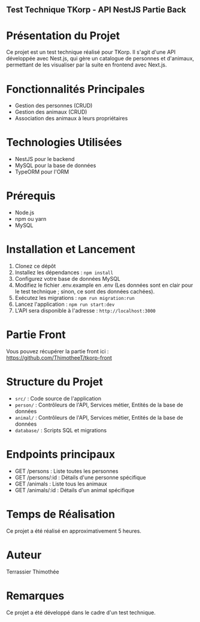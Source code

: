 ## Test Technique TKorp - API NestJS Partie Back

# Présentation du Projet

Ce projet est un test technique réalisé pour TKorp. Il s'agit d'une API développée avec Nest.js, 
qui gère un catalogue de personnes et d'animaux, permettant de les visualiser par la suite en 
frontend avec Next.js.

# Fonctionnalités Principales

- Gestion des personnes (CRUD)
- Gestion des animaux (CRUD)
- Association des animaux à leurs propriétaires

# Technologies Utilisées

- NestJS pour le backend
- MySQL pour la base de données
- TypeORM pour l'ORM

# Prérequis

- Node.js
- npm ou yarn
- MySQL

# Installation et Lancement

1. Clonez ce dépôt
2. Installez les dépendances : `npm install`
3. Configurez votre base de données MySQL
4. Modifiez le fichier .env.example en .env (Les données sont en clair pour le test technique ; sinon, ce sont des données cachées).
5. Exécutez les migrations : `npm run migration:run`
6. Lancez l'application : `npm run start:dev`
7. L'API sera disponible à l'adresse : `http://localhost:3000`

# Partie Front 

Vous pouvez récupérer la partie front ici : https://github.com/ThimotheeT/tkorp-front

# Structure du Projet

- `src/` : Code source de l'application
- `person/` : Contrôleurs de l'API, Services métier, Entités de la base de données
- `animal/` : Contrôleurs de l'API, Services métier, Entités de la base de données
- `database/` : Scripts SQL et migrations

# Endpoints principaux

- GET /persons : Liste toutes les personnes
- GET /persons/:id : Détails d'une personne spécifique
- GET /animals : Liste tous les animaux
- GET /animals/:id : Détails d'un animal spécifique

# Temps de Réalisation

Ce projet a été réalisé en approximativement 5 heures.

# Auteur

Terrassier Thimothée

# Remarques

Ce projet a été développé dans le cadre d'un test technique.